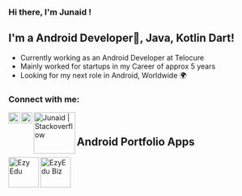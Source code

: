 
### Hi there, I'm Junaid !

## I'm a Android Developer📱, Java, Kotlin Dart!
- Currently working as an Android Developer at Telocure
- Mainly worked for startups in my  Career of approx 5 years
- Looking for my next role in Android, Worldwide 🌍

### Connect with me:

[<img align="left" alt=" Junaid | LinkedIn" width="22px" src="https://cdn.jsdelivr.net/npm/simple-icons@v3/icons/linkedin.svg" style="max-width:100%;" />][linkedin]

[<img align="left" alt="Junaid | Twitter" width="22px" src="https://cdn.jsdelivr.net/npm/simple-icons@v3/icons/twitter.svg" style="max-width:100%;" />][twitter]

[<img align="left" alt="Junaid | Stackoverflow" width="82px" src="https://uploads-ssl.webflow.com/5ed7f008a2fd8a6aa4e61fc9/5f0db2faec4c585457c547f1_so-logo.svg" style="max-width:100%;" />][Stackoverflow]


<br/>


## Android Portfolio Apps

[<img align="left" alt="Ezy Edu" width="60px" src="https://static.wixstatic.com/media/f55522_8a30d1b5599142fe9cc13b4f58f6dfbe~mv2.png/v1/fill/w_56,h_53,al_c,q_85,usm_0.66_1.00_0.01/logo%20baru.webp" style="max-width:100%;" />][ezyedu]

[<img align="left" alt="EzyEdu Biz" width="60px" src="https://play-lh.googleusercontent.com/D_A03LhnqpAKZwn0P9oUdglTvzAo8o__jjWRtpYkxLYO_8FfsiURrgQZgBT_Ak7wYyk=s180-rw" style="max-width:100%;" />][ezyedu-biz]








[linkedin]: https://www.linkedin.com/in/junaidumar/
[Stackoverflow]: https://stackoverflow.com/users/4468665/john
[twitter]: https://twitter.com/junaid_umarr


[ezyedu]: https://play.google.com/store/apps/details?id=com.ezyedu.student
[ezyedu-biz]: https://play.google.com/store/apps/details?id=com.ezyedu.vendor

